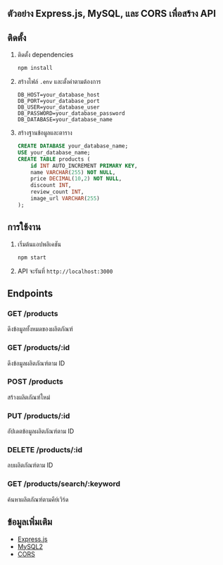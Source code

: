 

## ตัวอย่าง Express.js, MySQL, และ CORS เพื่อสร้าง API 

## ติดตั้ง

1. ติดตั้ง dependencies
   ```bash
   npm install
   ```

3. สร้างไฟล์ `.env` และตั้งค่าตามต้องการ
   ```env
   DB_HOST=your_database_host
   DB_PORT=your_database_port
   DB_USER=your_database_user
   DB_PASSWORD=your_database_password
   DB_DATABASE=your_database_name
   ```

4. สร้างฐานข้อมูลและตาราง
   ```sql
   CREATE DATABASE your_database_name;
   USE your_database_name;
   CREATE TABLE products (
       id INT AUTO_INCREMENT PRIMARY KEY,
       name VARCHAR(255) NOT NULL,
       price DECIMAL(10,2) NOT NULL,
       discount INT,
       review_count INT,
       image_url VARCHAR(255)
   );
   ```

## การใช้งาน

1. เริ่มต้นแอปพลิเคชัน
   ```bash
   npm start
   ```

2. API จะรันที่ `http://localhost:3000`

## Endpoints

### GET /products

ดึงข้อมูลทั้งหมดของผลิตภัณฑ์

### GET /products/:id

ดึงข้อมูลผลิตภัณฑ์ตาม ID

### POST /products

สร้างผลิตภัณฑ์ใหม่

### PUT /products/:id

อัปเดตข้อมูลผลิตภัณฑ์ตาม ID

### DELETE /products/:id

ลบผลิตภัณฑ์ตาม ID

### GET /products/search/:keyword

ค้นหาผลิตภัณฑ์ตามคีย์เวิร์ด

## ข้อมูลเพิ่มเติม

- [Express.js](https://expressjs.com/)
- [MySQL2](https://www.npmjs.com/package/mysql2)
- [CORS](https://www.npmjs.com/package/cors)

